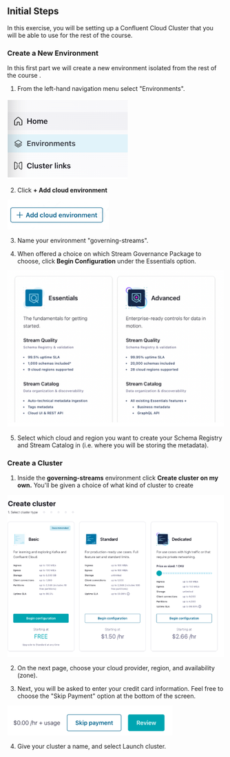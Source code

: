 ## Initial Steps

In this exercise, you will be setting up a Confluent Cloud Cluster that you will be able to use for the rest of the course.

### Create a New Environment
In this first part we will create a new environment isolated from the rest of the course . 

1. From the left-hand navigation menu select "Environments".

![env](img/env.png)

2. Click **+ Add cloud environment**

![add env](img/addenv.png)

3. Name your environment "governing-streams".

4. When offered a choice on which Stream Governance Package to choose, click **Begin Configuration** under the Essentials option.

![config](img/confes.png)

5. Select which cloud and region you want to create your Schema Registry and Stream Catalog in (i.e. where you will be storing the metadata).

### Create a Cluster

1. Inside the **governing-streams** environment click **Create cluster on my own.** You'll be given a choice of what kind of cluster to create

![create cluster](img/createcluster.png)

2. On the next page, choose your cloud provider, region, and availability (zone). 

3. Next, you will be asked to enter your credit card information. Feel free to choose the "Skip Payment" option at the bottom of the screen.

![skip payment](img/skip.png)

4. Give your cluster a name, and select Launch cluster.